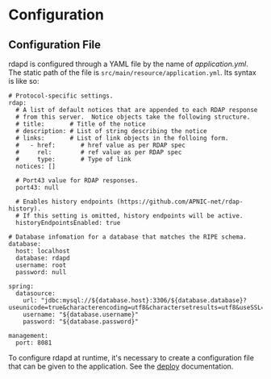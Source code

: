 # Configuration

## Configuration File

rdapd is configured through a YAML file by the name of
*application.yml*.  The static path of the file is
```src/main/resource/application.yml```.  Its syntax is like so:

```
# Protocol-specific settings.
rdap:
  # A list of default notices that are appended to each RDAP response
  # from this server.  Notice objects take the following structure.
  # title:       # Title of the notice
  # description: # List of string describing the notice
  # links:       # List of link objects in the folloing form.
  #   - href:       # href value as per RDAP spec
  #     rel:        # ref value as per RDAP spec
  #     type:       # Type of link
  notices: []

  # Port43 value for RDAP responses.
  port43: null

  # Enables history endpoints (https://github.com/APNIC-net/rdap-history).
  # If this setting is omitted, history endpoints will be active.
  historyEndpointsEnabled: true

# Database infomation for a database that matches the RIPE schema.
database:
  host: localhost
  database: rdapd
  username: root
  password: null

spring:
  datasource:
    url: "jdbc:mysql://${database.host}:3306/${database.database}?useunicode=true&characterencoding=utf8&charactersetresults=utf8&useSSL=false"
    username: "${database.username}"
    password: "${database.password}"

management:
  port: 8081
```

To configure rdapd at runtime, it's necessary to create a
configuration file that can be given to the application. See
the [deploy](deploy.md) documentation.
